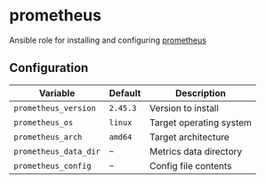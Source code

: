 # prometheus

Ansible role for installing and configuring [prometheus](https://prometheus.io/)

## Configuration

| Variable              | Default  | Description             |
| --------------------- | -------- | ----------------------- |
| `prometheus_version`  | `2.45.3` | Version to install      |
| `prometheus_os`       | `linux`  | Target operating system |
| `prometheus_arch`     | `amd64`  | Target architecture     |
| `prometheus_data_dir` | `~`      | Metrics data directory  |
| `prometheus_config`   | `~`      | Config file contents    |
